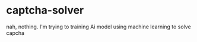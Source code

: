 # captcha-solver

nah, nothing. I'm trying to training Ai model using machine learning to solve capcha